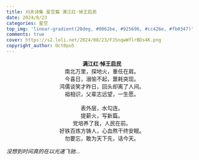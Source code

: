 ```yaml
---
title: 刈夫诗集 星空篇 满江红·悼王启民
date: 2024/8/23
categories: 星空
top_img: 'linear-gradient(20deg, #0062be, #925696, #cc426e, #fb0347)'
comments: true
cover: https://s2.loli.net/2024/08/23/FJSnqwWflrBDs4K.png
copyright_author: Oct0pu5
---
```


<center>
<b>满江红·悼王启民</b><br>
南北万里，探地火，重任在肩。<br>
今喜日，溺愉不起，噩耗突现。<br>
鸿儒谈笑才昨日，回头却离了人间。<br>
祖相识，父辈志远望，一生愿。<br>
<br>
表外层，水勾连。<br>
提薪火，写新篇。<br>
党培养了我，人民在前。<br>
好铁百炼方铸人，心血熬干终安眠。<br>
勿要忘，敢为天下先，话今天。<br>
</center>

*没想到时间真的在以光速飞驰...*